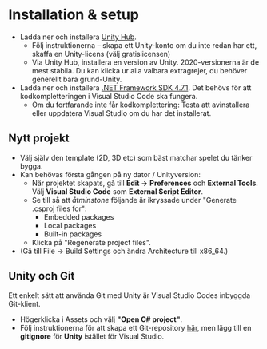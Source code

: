 # Installation & setup

* Ladda ner och installera [Unity Hub](https://unity3d.com/get-unity/download).
  * Följ instruktionerna – skapa ett Unity-konto om du inte redan har ett, skaffa en Unity-licens (välj gratislicensen)
  * Via Unity Hub, installera en version av Unity. 2020-versionerna är de mest stabila. Du kan klicka ur alla valbara extragrejer, du behöver generellt bara grund-Unity.
* Ladda ner och installera [.NET Framework SDK 4.7.1](https://dotnet.microsoft.com/download/dotnet-framework/thank-you/net471-developer-pack-offline-installer). Det behövs för att kodkompletteringen i Visual Studio Code ska fungera.
  * Om du fortfarande inte får kodkomplettering: Testa att avinstallera eller uppdatera Visual Studio om du har det installerat.

## Nytt projekt

* Välj själv den template (2D, 3D etc) som bäst matchar spelet du tänker bygga.
* Kan behövas första gången på ny dator / Unityversion:
  * När projektet skapats, gå till **Edit →** **Preferences** och **External Tools**. Välj **Visual Studio Code** som **External Script Editor**.
  * Se till så att _åtminstone_ följande är ikryssade under "Generate .csproj files for":
    * Embedded packages
    * Local packages
    * Built-in packages
  * Klicka på "Regenerate project files".
* (Gå till File → Build Settings och ändra Architecture till x86\_64.)

## Unity och Git

Ett enkelt sätt att använda Git med Unity är Visual Studio Codes inbyggda Git-klient.

* Högerklicka i Assets och välj **"Open C# project"**.
* Följ instruktionerna för att skapa ett Git-repository [här](https://krank23.gitbook.io/csharp-ref/lathund-skapa-projekt), men lägg till en **gitignore** för **Unity** istället för Visual Studio.
